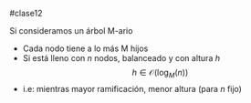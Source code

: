 #clase12

Si consideramos un árbol M-ario
- Cada nodo tiene a lo más M hijos
- Si está lleno con $n$ nodos, balanceado y con altura $h$ $$ h \in \mathcal{O}(\log_M(n)) $$
- i.e: mientras mayor ramificación, menor altura (para $n$ fijo)